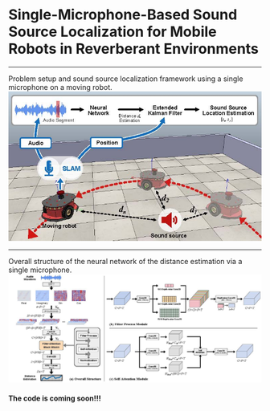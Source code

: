 # Single-Microphone-Based Sound Source Localization for Mobile Robots in Reverberant Environments

---
Problem setup and sound source localization framework using a single microphone on a moving robot.
![architecture](fig/fig1.jpg)

---
Overall structure of the neural network of the distance estimation via a single microphone.
![structure](fig/fig2.jpg)


#### The code is coming soon!!!
